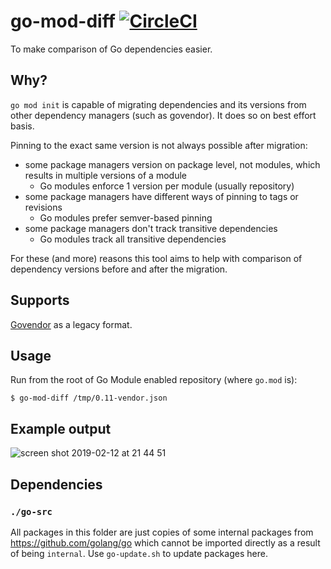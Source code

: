 # go-mod-diff [![CircleCI](https://circleci.com/gh/radeksimko/go-mod-diff.svg?style=svg)](https://circleci.com/gh/radeksimko/go-mod-diff)

To make comparison of Go dependencies easier.

## Why?

`go mod init` is capable of migrating dependencies and its versions from
other dependency managers (such as govendor).
It does so on best effort basis.

Pinning to the exact same version is not always possible after migration:

 - some package managers version on package level, not modules, which results in multiple versions of a module
    - Go modules enforce 1 version per module (usually repository)
 - some package managers have different ways of pinning to tags or revisions
    - Go modules prefer semver-based pinning
 - some package managers don't track transitive dependencies
    - Go modules track all transitive dependencies

For these (and more) reasons this tool aims to help with comparison of dependency versions before and after the migration.

## Supports

[Govendor](https://github.com/kardianos/govendor) as a legacy format.

## Usage

Run from the root of Go Module enabled repository (where `go.mod` is):
```
$ go-mod-diff /tmp/0.11-vendor.json
```

## Example output

![screen shot 2019-02-12 at 21 44 51](https://user-images.githubusercontent.com/287584/52670013-7bd3be00-2f0f-11e9-91cd-30bc609b6006.png)

## Dependencies

### `./go-src`

All packages in this folder are just copies of some internal packages from https://github.com/golang/go which cannot be imported directly as a result of being `internal`.
Use `go-update.sh` to update packages here.
